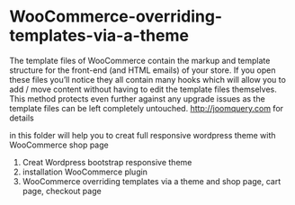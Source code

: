 WooCommerce-overriding-templates-via-a-theme
============================================

The template files of WooCommerce contain the markup and template structure for the front-end (and HTML emails) of your store. If you open these files you’ll notice they all contain many hooks which will allow you to add / move content without having to edit the template files themselves. This method protects even further against any upgrade issues as the template files can be left completely untouched.
http://joomquery.com for details

in this folder will help you to creat full responsive wordpress theme with WooCommerce shop page
1. Creat Wordpress bootstrap responsive theme
2. installation WooCommerce plugin
3. WooCommerce overriding templates via a theme and shop page, cart page, checkout page
